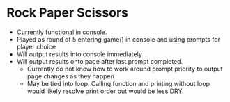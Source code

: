 # Rock Paper Scissors

* Currently functional in console. 
* Played as round of 5 entering game() in console and using prompts for player choice
* Will output results into console immediately
* Will output results onto page after last prompt completed. 
    * Currently do not know how to work around prompt priority to output page changes as they happen
    * May be tied into loop. Calling function and printing without loop would likely resolve print order but would be less DRY.